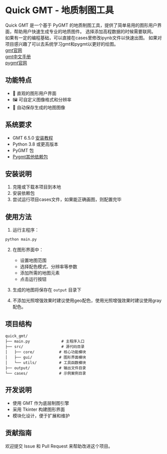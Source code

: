 # Quick GMT - 地质制图工具

Quick GMT 是一个基于 PyGMT 的地质制图工具，提供了简单易用的图形用户界面，帮助用户快速生成专业的地质图件。
选择添加高程数据的时候需要联网。  
如果有一定的编程基础，可以直接在cases里修改ipynb文件以快速出图。
如果对项目感兴趣了可以去系统学习gmt和pygmt以更好的绘图。  
[gmt官网](https://www.generic-mapping-tools.org/)  
[gmt中文手册](https://docs.gmt-china.org/latest/intro/)  
[pygmt官网](https://www.generic-mapping-tools.org/)  

## 功能特点

- 🎨 直观的图形用户界面
- 🖼️ 可自定义图像格式和分辨率
- 💾 自动保存生成的地图图像

## 系统要求
- GMT 6.5.0 [安装教程](https://docs.gmt-china.org/latest/install/)
- Python 3.8 或更高版本
- PyGMT 包
- [Pygmt其他依赖包](https://www.pygmt.org/latest/install.html)

## 安装说明

1. 克隆或下载本项目到本地
2. 安装依赖包
3. 尝试运行项目cases文件，如果能正确画图，则配置完毕


## 使用方法

1. 运行主程序：
```bash
python main.py
```

2. 在图形界面中：
   - 设置地图范围
   - 选择配色模式、分辨率等参数
   - 添加所需的地图元素
   - 点击运行按钮

3. 生成的地图将保存在 `output` 目录下  

4. 不添加光照增强效果时建议使用geo配色，使用光照增强效果时建议使用gray配色。

## 项目结构

```
quick_gmt/
├── main.py              # 主程序入口
├── src/                 # 源代码目录
│   ├── core/           # 核心功能模块
│   ├── gui/            # 图形界面模块
│   └── utils/          # 工具函数模块
├── output/             # 输出文件目录
└── cases/              # 示例案例目录
```

## 开发说明

- 使用 GMT 作为底层制图引擎
- 采用 Tkinter 构建图形界面
- 模块化设计，便于扩展和维护

## 贡献指南

欢迎提交 Issue 和 Pull Request 来帮助改进这个项目。